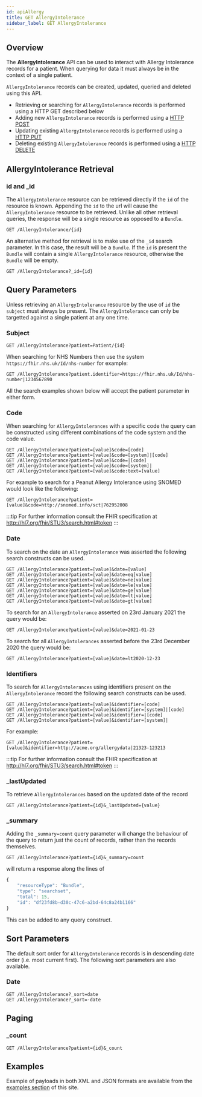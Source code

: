 ```yaml
---
id: apiAllergy
title: GET AllergyIntolerance
sidebar_label: GET AllergyIntolerance
---
```


## Overview

The **AllergyIntolerance** API can be used to interact with Allergy Intolerance records for a patient. When querying for data it must always be in the context of a single patient.

`AllergyIntolerance` records can be created, updated, queried and deleted using this API.

- Retrieving or searching for `AllergyIntolerance` records is performed using a HTTP GET described below
- Adding new `AllergyIntolerance` records is performed using a [HTTP POST](apiAllergyPOST)
- Updating existing `AllergyIntolerance` records is performed using a [HTTP PUT](apiAllergyPUT)
- Deleting existing `AllergyIntolerance` records is performed using a [HTTP DELETE](apiAllergyDELETE)

## AllergyIntolerance Retrieval

### id and \_id

The `AllergyIntolerance` resource can be retrieved directly if the `id` of the resource is known. Appending the `id` to the url will cause the `AllergyIntolerance` resource to be retrieved. Unlike all other retrieval queries, the response will be a single resource as opposed to a `Bundle`.

```http
GET /AllergyIntolerance/{id}
```

An alternative method for retrieval is to make use of the `_id` search parameter. In this case, the result will be a `Bundle`. If the `id` is present the `Bundle` will contain a single `AllergyIntolerance` resource, otherwise the `Bundle` will be empty.

```http
GET /AllergyIntolerance?_id={id}
```

## Query Parameters

Unless retrieving an `AllergyIntolerance` resource by the use of `id` the `subject` must always be present. The `AllergyIntolerance` can only be targetted against a single patient at any one time.

### Subject

```http
GET /AllergyIntolerance?patient=Patient/{id}
```

When searching for NHS Numbers then use the system `https://fhir.nhs.uk/Id/nhs-number` for example:

```http
GET /AllergyIntolerance?patient.identifier=https://fhir.nhs.uk/Id/nhs-number|1234567890
```

All the search examples shown below will accept the patient parameter in either form.

### Code

When searching for `AllergyIntolerances` with a specific code the query can be constructed using different combinations of the code system and the code value.

```http
GET /AllergyIntolerance?patient=[value]&code=[code]
GET /AllergyIntolerance?patient=[value]&code=[system]|[code]
GET /AllergyIntolerance?patient=[value]&code=|[code]
GET /AllergyIntolerance?patient=[value]&code=[system]|
GET /AllergyIntolerance?patient=[value]&code:text=[value]
```

For example to search for a Peanut Allergy Intolerance using SNOMED would look like the following:

```http
GET /AllergyIntolerance?patient=[value]&code=http://snomed.info/sct|762952008
```

:::tip
For further information consult the FHIR specification at http://hl7.org/fhir/STU3/search.html#token
:::

### Date

To search on the date an `AllergyIntolerance` was asserted the following search constructs can be used.

```http
GET /AllergyIntolerance?patient=[value]&date=[value]
GET /AllergyIntolerance?patient=[value]&date=eq[value]
GET /AllergyIntolerance?patient=[value]&date=ne[value]
GET /AllergyIntolerance?patient=[value]&date=le[value]
GET /AllergyIntolerance?patient=[value]&date=ge[value]
GET /AllergyIntolerance?patient=[value]&date=lt[value]
GET /AllergyIntolerance?patient=[value]&date=gt[value]
```

To search for an `AllergyIntolerance` asserted on 23rd January 2021 the query would be:

```http
GET /AllergyIntolerance?patient=[value]&date=2021-01-23
```

To search for all `AllergyIntolerances` asserted before the 23rd December 2020 the query would be:

```http
GET /AllergyIntolerance?patient=[value]&date=lt2020-12-23
```

### Identifiers

To search for `AllergyIntolerances` using identifiers present on the `AllergyIntolerance` record the following search constructs can be used.

```http
GET /AllergyIntolerance?patient=[value]&identifier=[code]
GET /AllergyIntolerance?patient=[value]&identifier=[system]|[code]
GET /AllergyIntolerance?patient=[value]&identifier=|[code]
GET /AllergyIntolerance?patient=[value]&identifier=[system]|
```

For example:

```http
GET /AllergyIntolerance?patient=[value]&identifier=http://acme.org/allergydata|21323-123213
```

:::tip
For further information consult the FHIR specification at http://hl7.org/fhir/STU3/search.html#token
:::

### \_lastUpdated

To retrieve `AllergyIntolerances` based on the updated date of the record

```http
GET /AllergyIntolerance?patient={id}&_lastUpdated={value}
```

<!-- :::important
Need to check how this was implemented (were modifiers used?)
::: -->

### \_summary

Adding the `_summary=count` query parameter will change the behaviour of the query to return just the count of records, rather than the records themselves.

```http
GET /AllergyIntolerance?patient={id}&_summary=count
```

will return a response along the lines of

```javascript
{
    "resourceType": "Bundle",
    "type": "searchset",
    "total": 15,
    "id": "df23fd8b-d30c-47c6-a2bd-64c8a24b1166"
}
```

This can be added to any query construct.

## Sort Parameters

The default sort order for `AllergyIntolerance` records is in descending date order (i.e. most current first).
The following sort parameters are also available.

### Date

```http
GET /AllergyIntolerance?_sort=date
GET /AllergyIntolerance?_sort=-date
```

## Paging

### \_count

```http
GET /AllergyIntolerance?patient={id}&_count
```

## Examples

Example of payloads in both XML and JSON formats are available from the [examples section](../examples/exampleOverview) of this site.
